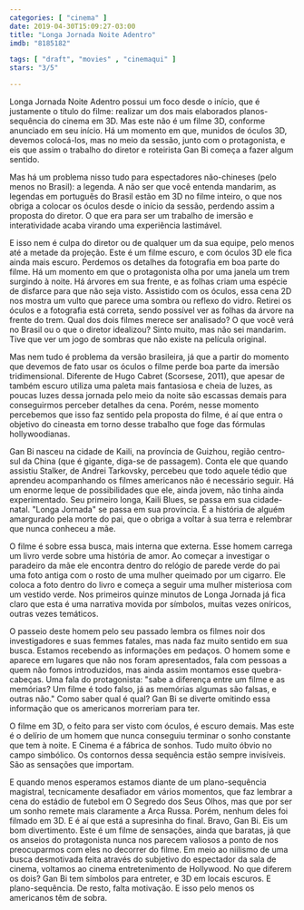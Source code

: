 ```yaml
---
categories: [ "cinema" ]
date: 2019-04-30T15:09:27-03:00
title: "Longa Jornada Noite Adentro"
imdb: "8185182"

tags: [ "draft", "movies" , "cinemaqui" ]
stars: "3/5"

---
```

Longa Jornada Noite Adentro possui um foco desde o início, que é justamente o título do filme: realizar um dos mais elaborados planos-sequência do cinema em 3D. Mas este não é um filme 3D, conforme anunciado em seu início. Há um momento em que, munidos de óculos 3D, devemos colocá-los, mas no meio da sessão, junto com o protagonista, e eis que assim o trabalho do diretor e roteirista Gan Bi começa a fazer algum sentido.

Mas há um problema nisso tudo para espectadores não-chineses (pelo menos no Brasil): a legenda. A não ser que você entenda mandarim, as legendas em português do Brasil estão em 3D no filme inteiro, o que nos obriga a colocar os óculos desde o início da sessão, perdendo assim a proposta do diretor. O que era para ser um trabalho de imersão e interatividade acaba virando uma experiência lastimável.

E isso nem é culpa do diretor ou de qualquer um da sua equipe, pelo menos até a metade da projeção. Este é um filme escuro, e com óculos 3D ele fica ainda mais escuro. Perdemos os detalhes da fotografia em boa parte do filme. Há um momento em que o protagonista olha por uma janela um trem surgindo à noite. Há árvores em sua frente, e as folhas criam uma espécie de disfarce para que não seja visto. Assistido com os óculos, essa cena 2D nos mostra um vulto que parece uma sombra ou reflexo do vidro. Retirei os óculos e a fotografia está correta, sendo possível ver as folhas da árvore na frente do trem. Qual dos dois filmes merece ser analisado? O que você verá no Brasil ou o que o diretor idealizou? Sinto muito, mas não sei mandarim. Tive que ver um jogo de sombras que não existe na película original.

Mas nem tudo é problema da versão brasileira, já que a partir do momento que devemos de fato usar os óculos o filme perde boa parte da imersão tridimensional. Diferente de Hugo Cabret (Scorsese, 2011), que apesar de também escuro utiliza uma paleta mais fantasiosa e cheia de luzes, as poucas luzes dessa jornada pelo meio da noite são escassas demais para conseguirmos perceber detalhes da cena. Porém, nesse momento percebemos que isso faz sentido pela proposta do filme, é aí que entra o objetivo do cineasta em torno desse trabalho que foge das fórmulas hollywoodianas.

Gan Bi nasceu na cidade de Kaili, na província de Guizhou, região centro-sul da China (que é gigante, diga-se de passagem). Conta ele que quando assistiu Stalker, de Andrei Tarkovsky, percebeu que todo aquele tédio que aprendeu acompanhando os filmes americanos não é necessário seguir. Há um enorme leque de possibilidades que ele, ainda jovem, não tinha ainda experimentado. Seu primeiro longa, Kaili Blues, se passa em sua cidade-natal. "Longa Jornada" se passa em sua província. É a história de alguém amargurado pela morte do pai, que o obriga a voltar à sua terra e relembrar que nunca conheceu a mãe.

O filme é sobre essa busca, mais interna que externa. Esse homem carrega um livro verde sobre uma história de amor. Ao começar a investigar o paradeiro da mãe ele encontra dentro do relógio de parede verde do pai uma foto antiga com o rosto de uma mulher queimado por um cigarro. Ele coloca a foto dentro do livro e começa a seguir uma mulher misteriosa com um vestido verde. Nos primeiros quinze minutos de Longa Jornada já fica claro que esta é uma narrativa movida por símbolos, muitas vezes oníricos, outras vezes temáticos.

O passeio deste homem pelo seu passado lembra os filmes noir dos investigadores e suas femmes fatales, mas nada faz muito sentido em sua busca. Estamos recebendo as informações em pedaços. O homem some e aparece em lugares que não nos foram apresentados, fala com pessoas a quem não fomos introduzidos, mas ainda assim montamos esse quebra-cabeças. Uma fala do protagonista: "sabe a diferença entre um filme e as memórias? Um filme é todo falso, já as memórias algumas são falsas, e outras não." Como saber qual é qual? Gan Bi se diverte omitindo essa informação que os americanos morreriam para ter.

O filme em 3D, o feito para ser visto com óculos, é escuro demais. Mas este é o delírio de um homem que nunca conseguiu terminar o sonho constante que tem à noite. E Cinema é a fábrica de sonhos. Tudo muito óbvio no campo simbólico. Os contornos dessa sequência estão sempre invisíveis. São as sensações que importam.

E quando menos esperamos estamos diante de um plano-sequência magistral, tecnicamente desafiador em vários momentos, que faz lembrar a cena do estádio de futebol em O Segredo dos Seus Olhos, mas que por ser um sonho remete mais claramente a Arca Russa. Porém, nenhum deles foi filmado em 3D. E é aí que está a supresinha do final. Bravo, Gan Bi. Eis um bom divertimento. Este é um filme de sensações, ainda que baratas, já que os anseios do protagonista nunca nos parecem valiosos a ponto de nos preocuparmos com eles no decorrer do filme. Em meio ao niilismo de uma busca desmotivada feita através do subjetivo do espectador da sala de cinema, voltamos ao cinema entretenimento de Hollywood. No que diferem os dois? Gan Bi tem símbolos para entreter, e 3D em locais escuros. E plano-sequência. De resto, falta motivação. E isso pelo menos os americanos têm de sobra.
